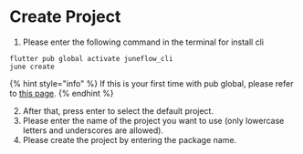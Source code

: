 # Create Project

1. Please enter the following command in the terminal for install cli

```
flutter pub global activate juneflow_cli    
june create
```

{% hint style="info" %}
If this is your first time with pub global, please refer to [this page](https://doc.juneflow.org/get-started-1/install-cli).
{% endhint %}

2. After that, press enter to select the default project.
3. Please enter the name of the project you want to use (only lowercase letters and underscores are allowed).
4. Please create the project by entering the package name.



